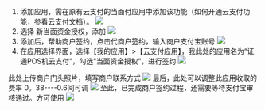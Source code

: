 1. 添加应用，需在原有云支付的当面付应用中添加该功能（如何开通云支付功能，参看云支付文档）。
![](https://main.qcloudimg.com/raw/e416647f4391612f1654a3b7cde2a7cc.png)
2. 选择 新当面资金授权，添加
![](https://main.qcloudimg.com/raw/2f568b0fb549dfc0ee1c5370fddc2c0a.png)
3. 添加后，帮助商户签约，点击代商户签约，输入商户支付宝账号
![](https://main.qcloudimg.com/raw/40e24b986afd435966f8d8c100c340da.png)
4. 在应用选择界面，选择【我的应用】>【云支付应用】，我此处的应用名为“证通POS机云支付”，勾选“当面资金授权”，进行签约
![](https://main.qcloudimg.com/raw/845ef28bf1f9e1bebaa0fe6340f3559e.png)

此处上传商户门头照片，填写商户联系方式
![](https://main.qcloudimg.com/raw/dc91db2ed67ef995e98a6fe3a7fb70e4.png)
最后，此处可以调整此应用收取的费率 0。38----0.6间可调
![](https://main.qcloudimg.com/raw/99b2bf026162145b3e34ae3ee49097fe.png)
至此，已完成商户签约过程，还需要等待支付宝审核通过。方可使用
![](https://main.qcloudimg.com/raw/b2a6f0672ff6d465ad1ce9b2b41226b0.png)
